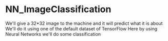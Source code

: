 # NN_ImageClassification

We'll give a 32*32 image to the machine and it will predict what it is about
We'll do it using one of the default dataset of TensorFlow
Here by using Neural Networks we'll do some classification
